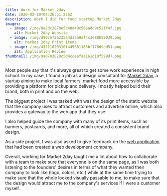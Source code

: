 ```yaml
---
title: Work for Market 2day
date: 2020-03-10T04:26:51.256Z
description: Work I did for food startup Market 2day
images:
  - image: /img/8a2dc2870e5c48d49c56eadd9c521f4f.jpg
    alt: Market 2day Website
  - image: /img/d9075f2a235a4d3aa9af4c3e80b89039.png
    alt: Market 2day Print Items
  - image: /img/43211020310f449681185bf178d9dd51.png
    alt: Application Review
thumbnail: /img/9a0703828c5d4cceafaa161d10f599d7.png
---
```

Most people say that it's always great to get some work experience in high school. In my case, I found a job as a design consultant for [Market 2day](https://market2dayapp.com), a startup aiming to make local farmers' market food more accessible by providing a platform for pickup and delivery. I mostly helped build their brand, both in print and on the web. 

The biggest project I was tasked with was the design of the static website that the company uses to attract customers and advertise online, which also provides a gateway to the web app that they use:

I also helped guide the company with many of its print items, such as banners, postcards, and more, all of which created a consistent brand design.

As a side project, I was also asked to give feedback on the [web application](https://m.market2dayapp.com) that had been created a web development company.

Overall, working for Market 2day taught me a lot about how to collaborate with a team to make sure that everyone is on the same page, as I was both listening to the founders' desires in terms of what they wanted their company to look like (logo, colors, etc.) while at the same time trying to make sure that the whole looked visually passable to me, to make sure that the design would attract me to the company's services if I were a customer myself.